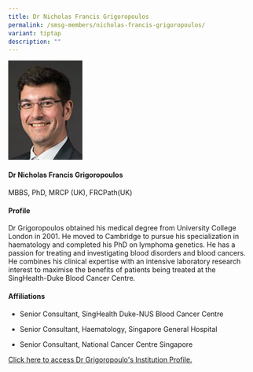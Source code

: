 ```yaml
---
title: Dr Nicholas Francis Grigoropoulos
permalink: /smsg-members/nicholas-francis-grigoropoulos/
variant: tiptap
description: ""
---
```

<p></p>
<div class="isomer-image-wrapper">
<img style="width: 30%;" height="auto" width="100%" alt="" src="/images/Singapore Myeloma Study Group/Member Photos/MTG___Dr_Nicholas_Francis_Grigoropoulos.png">
</div>
<h4><strong>Dr Nicholas Francis Grigoropoulos</strong></h4>
<p>MBBS, PhD, MRCP (UK), FRCPath(UK)</p>
<h4><strong>Profile</strong></h4>
<p>Dr Grigoropoulos obtained his medical degree from University College London
in 2001. He moved to Cambridge to pursue his specialization in haematology
and completed his PhD on lymphoma genetics. He has a passion for treating
and investigating blood disorders and blood cancers. He combines his clinical
expertise with an intensive laboratory research interest to maximise the
benefits of patients being treated at the SingHealth-Duke Blood Cancer
Centre.</p>
<h4><strong>Affiliations</strong>&nbsp;</h4>
<ul data-tight="true" class="tight">
<li>
<p>Senior Consultant, SingHealth Duke-NUS Blood Cancer Centre</p>
</li>
<li>
<p>Senior Consultant, Haematology, Singapore General Hospital</p>
</li>
<li>
<p>Senior Consultant, National Cancer Centre Singapore</p>
</li>
</ul>
<p><a href="https://www.sgh.com.sg/profile/grigoropoulos-nicholas-francis" rel="noopener noreferrer nofollow" target="_blank">Click here to access Dr Grigoropoulo's Institution Profile.</a>
</p>